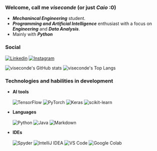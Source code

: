 ### Welcome, call me ___viseconde___ (or just ___Caio___ :0)
* ___Mechanincal Engineering___ student.
* ___Programming and Artificial Intelligence___ enthusiast with a focus on ___Engineering___ and ___Data Analysis___.
* Mainly with ___Python___

### Social
[![Linkedin]( https://img.shields.io/badge/LinkedIn-0077B5?style=for-the-badge&logo=linkedin&logoColor=white)](http://www.linkedin.com/in/caio-m-nicacio)
[![Instagram]( https://img.shields.io/badge/Instagram-E4405F?style=for-the-badge&logo=instagram&logoColor=white)](http://www.instagram.com/caio.nicc)

![viseconde's GitHub stats](https://github-readme-stats.vercel.app/api?username=caio-nicacio&show_icons=true&theme=github_dark)
![viseconde's Top Langs](https://github-readme-stats.vercel.app/api/top-langs/?username=caio-nicacio&layout=compact&theme=github_dark)

### Technologies and habilities in development
* __AI tools__<div style="display: inline_block"></br>
    <img aling="center" alt="TensorFlow" src="https://img.shields.io/badge/TensorFlow-FF6F00?style=for-the-badge&logo=tensorflow&logoColor=white">
    <img aling="center" alt="PyTorch" src="https://img.shields.io/badge/PyTorch-%23EE4C2C.svg?style=for-the-badge&logo=PyTorch&logoColor=white">
    <img aling="center" alt="Keras" src="https://img.shields.io/badge/Keras-%23D00000.svg?style=for-the-badge&logo=Keras&logoColor=white">
    <img aling="center" alt="scikit-learn" src="https://img.shields.io/badge/scikit--learn-%23F7931E.svg?style=for-the-badge&logo=scikit-learn&logoColor=white">
</div>

* __Languages__<div style="display: inline_block"></br>
    <img aling="center" alt="Python" src="https://img.shields.io/badge/Python-14354C?style=for-the-badge&logo=python&logoColor=white">
    <img aling="center" alt="Java" src="https://img.shields.io/badge/Java-ED8B00?style=for-the-badge&logo=openjdk&logoColor=white">
    <img aling="center" alt="Markdown" src="https://img.shields.io/badge/Markdown-000000?style=for-the-badge&logo=markdown&logoColor=white">
</div>

* __IDEs__<div style="display: inline_block"></br>
    <img aling="center" alt="Spyder" src="https://img.shields.io/badge/Spyder-838485?style=for-the-badge&logo=spyder%20ide&logoColor=maroon">
    <img aling="center" alt="IntelliJ IDEA" src="https://img.shields.io/badge/IntelliJIDEA-000000.svg?style=for-the-badge&logo=intellij-idea&logoColor=white">
    <img aling="center" alt="VS Code" src="https://img.shields.io/badge/Visual%20Studio%20Code-0078d7.svg?style=for-the-badge&logo=visual-studio-code&logoColor=white">
    <img aling="center" alt="Google Colab" src="https://img.shields.io/badge/Colab-F9AB00?style=for-the-badge&logo=googlecolab&color=525252">
</div>
